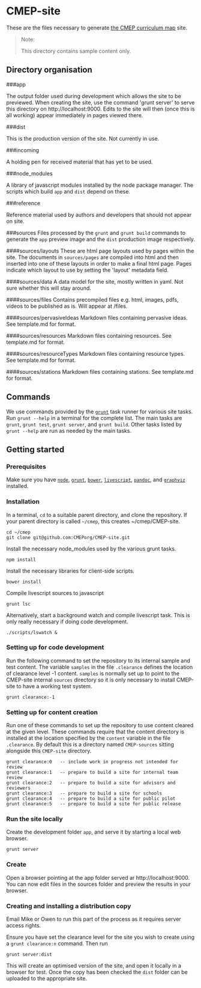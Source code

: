 CMEP-site
=========

These are the files necessary to generate  [the CMEP curriculum map](http://cambridge.maths.org) site.

>
> Note:
>
> This directory contains sample content only.
>

Directory organisation
----------------------

###app

The output folder used during development which allows the site to be previewed. When creating the site, use the command 'grunt server' to serve this directory on http://localhost:9000. Edits to the site will then (once this is all working) appear immediately in pages viewed there.

###dist

This is the production version of the site. Not currently in use.

###incoming

A holding pen for received material that has yet to be used.

###node_modules

A library of javascript modules installed by the node package manager. The scripts which build `app` and `dist` depend on these.

###reference

Reference material used by authors and developers that should not appear on site.

###sources
Files processed by the `grunt` and `grunt build` commands to generate the `app` preview image and the `dist` production image respectively.

####sources/layouts
These are html page layouts used by pages within the site. The documents in `sources/pages` are compiled into html and then inserted into one of these layouts in order to make a final html page. Pages indicate which layout to use by setting the 'layout' metadata field.

####sources/data
A data model for the site, mostly written in yaml. Not sure whether this will stay around.

####sources/files
Contains precompiled files e.g. html, images, pdfs, videos to be published as is. Will appear at <serverRootUrl>/files.

####sources/pervasiveIdeas
Markdown files containing pervasive ideas. See template.md for format.

####sources/resources
Markdown files containing resources. See template.md for format.

####sources/resourceTypes
Markdown files containing resource types. See template.md for format.

####sources/stations
Markdown files containing stations. See template.md for format.



Commands
--------

We use commands provided by the [`grunt`](http://gruntjs.com/) task runner for various site tasks. Run `grunt --help` in a terminal for the complete list. The main tasks are `grunt`, `grunt test`, `grunt server`, and `grunt build`. Other tasks listed by `grunt --help` are run as needed by the main tasks.

Getting started
---------------

### Prerequisites

Make sure you have [`node`](http://nodejs.org/),
[`grunt`](http://gruntjs.com/), 
[`bower`](http://bower.io/),
[`livescript`](http://livescript.net), 
[`pandoc`](http://johnmacfarlane.net/pandoc/), and
[`graphviz`](http://www.graphviz.org/Download.php) installed.


### Installation

In a terminal, `cd` to a suitable parent directory, and clone the repository. If your parent directory is called `~/cmep`, this creates
~/cmep/CMEP-site.

```
cd ~/cmep
git clone git@github.com:CMEPorg/CMEP-site.git
```

Install the necessary node_modules used by the various grunt tasks.
```
npm install
```

Install the necessary libraries for client-side scripts.
```
bower install
```

Compile livescript sources to javascript
```
grunt lsc
```

Alternatively, start a background watch and compile livescript task. This is 
only really necessary if doing code development.
```
./scripts/lswatch &
``` 

### Setting up for code development

Run the following command to set the repository to its internal sample and test content.
The variable `samples`
in the file `.clearance` defines the location of clearance level -1 content. 
`samples` is normally set up to point to the CMEP-site internal `sources` directory so it
is only necessary to install CMEP-site to have a working test system. 

```
grunt clearance:-1
```

### Setting up for content creation

Run one of these commands to set up the repository to use content cleared at the given level.
These commands require that the content directory is installed at the location specified 
by the `content` variable in the file `.clearance`. By default this is a directory named 
`CMEP-sources` sitting alongside this `CMEP-site` directory.

```
grunt clearance:0   -- include work in progress not intended for review
grunt clearance:1   -- prepare to build a site for internal team review 
grunt clearance:2   -- prepare to build a site for advisors and reviewers
grunt clearance:3   -- prepare to build a site for schools
grunt clearance:4   -- prepare to build a site for public pilot
grunt clearance:5   -- prepare to build a site for public release
```

### Run the site locally

Create the development folder `app`, and serve it by starting a 
local web browser.
```
grunt server
```

### Create

Open a browser pointing at the app folder served ar http://localhost:9000. You can now edit files in the sources folder and preview the results in
your browser.

### Creating and installing a distribution copy

Email Mike or Owen to run this part of the process as it requires server access rights.

Ensure you have set the clearance level for the site you wish to create using
a `grunt clearance:n` command. Then run

```
grunt server:dist
```

This will create an optimised version of the site, and open it locally in a browser for
test. Once the copy has been checked the `dist` folder can be uploaded to the appropriate site.




